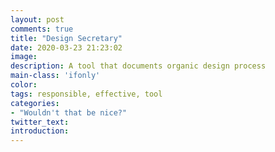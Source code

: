 ```yaml
---
layout: post
comments: true
title: "Design Secretary"
date: 2020-03-23 21:23:02
image: 
description: A tool that documents organic design process
main-class: 'ifonly'
color:
tags: responsible, effective, tool
categories:
- "Wouldn't that be nice?"
twitter_text:
introduction: 
---
```


